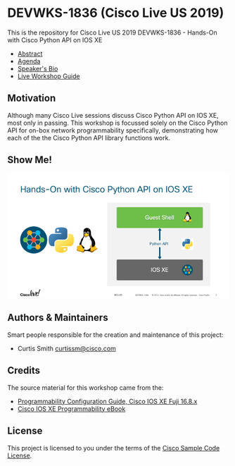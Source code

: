 # DEVWKS-1836 (Cisco Live US 2019)

This is the repository for Cisco Live US 2019 DEVWKS-1836 - Hands-On with Cisco Python API on IOS XE

* [Abstract](ABSTRACT.md)
* [Agenda](AGENDA.md)
* [Speaker's Bio](BIO.md)
* [Live Workshop Guide](guide/DEVWKS-1836-Live.md)

## Motivation

Although many Cisco Live sessions discuss Cisco Python API on IOS XE, most only in passing.  This workshop is focussed 
solely on the Cisco Python API for on-box network programmability specifically, demonstrating how each of the the Cisco 
Python API library functions work. 

## Show Me!

![Cisco Python API](guide/assets/PythonAPI-00.png)

## Authors & Maintainers

Smart people responsible for the creation and maintenance of this project:

- Curtis Smith <curtissm@cisco.com>

## Credits

The source material for this workshop came from the:

* [Programmability Configuration Guide, Cisco IOS XE Fuji 16.8.x](https://www.cisco.com/c/en/us/td/docs/ios-xml/ios/prog/configuration/168/b_168_programmability_cg.html)
* [Cisco IOS XE Programmability eBook](https://www.cisco.com/c/dam/en/us/products/.../nb-06-ios-xe-prog-ebook-cte-en.pdf)

## License

This project is licensed to you under the terms of the [Cisco Sample Code License](./LICENSE).
